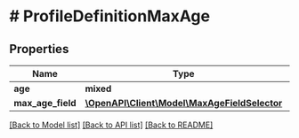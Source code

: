 # # ProfileDefinitionMaxAge

## Properties

Name | Type | Description | Notes
------------ | ------------- | ------------- | -------------
**age** | **mixed** |  | [optional]
**max_age_field** | [**\OpenAPI\Client\Model\MaxAgeFieldSelector**](MaxAgeFieldSelector.md) |  | [optional]

[[Back to Model list]](../../README.md#models) [[Back to API list]](../../README.md#endpoints) [[Back to README]](../../README.md)
